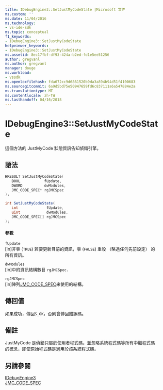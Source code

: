 ```yaml
---
title: IDebugEngine3::SetJustMyCodeState |Microsoft 文件
ms.custom: ''
ms.date: 11/04/2016
ms.technology:
- vs-ide-sdk
ms.topic: conceptual
f1_keywords:
- IDebugEngine3::SetJustMyCodeState
helpviewer_keywords:
- IDebugEngine3::SetJustMyCodeState
ms.assetid: 8ec17fbf-df93-424a-b2ed-fd1e5ee51256
author: gregvanl
ms.author: gregvanl
manager: douge
ms.workload:
- vssdk
ms.openlocfilehash: fda672cc9d6861520b9da3a894b94d51f4100683
ms.sourcegitcommit: 6a9d5bd75e50947659fd6c837111a6a547884e2a
ms.translationtype: MT
ms.contentlocale: zh-TW
ms.lasthandoff: 04/16/2018
---
```

# <a name="idebugengine3setjustmycodestate"></a>IDebugEngine3::SetJustMyCodeState
這個方法的 JustMyCode 狀態資訊告知偵錯引擎。  
  
## <a name="syntax"></a>語法  
  
```cpp  
HRESULT SetJustMyCodeState(  
   BOOL           fUpdate,  
   DWORD          dwModules,  
   JMC_CODE_SPEC* rgJMCSpec  
);  
```  
  
```csharp  
int SetJustMyCodeState(  
   int             fUpdate,   
   uint            dwModules,   
   JMC_CODE_SPEC[] rgJMCSpec  
);  
```  
  
#### <a name="parameters"></a>參數  
 `fUpdate`  
 [in]非零 (`TRUE`) 若要更新目前的資訊，零 (`FALSE`) 重設 （略過任何先前設定） 的所有資訊。  
  
 `dwModules`  
 [in]中的資訊結構數目 `rgJMCSpec.`  
  
 `rgJMCSpec`  
 [in]陣列[JMC_CODE_SPEC](../../../extensibility/debugger/reference/jmc-code-spec.md)来使用的結構。  
  
## <a name="return-value"></a>傳回值  
 如果成功，傳回`S_OK`，否則會傳回錯誤碼。  
  
## <a name="remarks"></a>備註  
 JustMyCode 是偵錯只屬於使用者程式碼，並忽略系統程式碼等所有中繼程式碼的概念，即使原始程式碼是適用於該系統程式碼。  
  
## <a name="see-also"></a>另請參閱  
 [IDebugEngine3](../../../extensibility/debugger/reference/idebugengine3.md)   
 [JMC_CODE_SPEC](../../../extensibility/debugger/reference/jmc-code-spec.md)